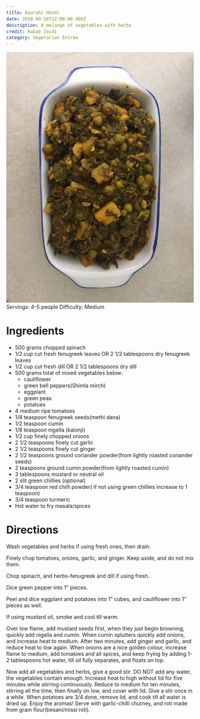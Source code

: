 ```yaml
---
title: Baurahi Handi
date: 2020-09-26T12:00:00.000Z
description: A melange of vegetables with herbs
credit: Rabab Zaidi
category: Vegetarian Entrée
---
```

![gobhi-musallam](baurahi-handi.jpeg)
Servings: 4-5 people
Difficulty: Medium

# Ingredients

* 500 grams chopped spinach
* 1/2 cup cut fresh fenugreek leaves OR 2 1/2 tablespoons dry fenugreek leaves
* 1/2 cup cut fresh dill OR 2 1/2 tablespoons dry dill 
* 500 grams total of mixed vegetables below:
  * cauliflower 
  * green bell peppers(Shimla mirch)
  * eggplant
  * green peas
  * potatoes 
* 4 medium ripe tomatoes 
* 1/8 teaspoon fenugreek seeds(methi dana)
* 1/2 teaspoon cumin
* 1/8 teaspoon nigella (kalonji)
* 1/2 cup finely chopped onions
* 2 1/2 teaspoons finely cut garlic
* 2 1/2 teaspoons finely cut ginger
* 2 1/2 teaspoons ground coriander powder(from lightly roasted coriander seeds)
* 2 teaspoons ground cumin powder(from lightly roasted cumin)
* 3 tablespoons  mustard or neutral oil 
* 2 slit green chillies (optional)
* 3/4 teaspoon red chilli powder( if not using green chillies increase to 1 teaspoon)
* 3/4 teaspoon turmeric
* Hot water to fry masala/spices

# Directions

Wash vegetables and herbs if using fresh ones, then drain. 

Finely chop tomatoes, onions, garlic, and ginger. Keep aside, and do not mix them.

Chop spinach, and herbs-fenugreek and dill if using fresh.

Dice green pepper into 1" pieces. 

Peel and dice eggplant and potatoes into 1" cubes, and cauliflower into 1" pieces as well. 

If using mustard oil, smoke and cool till warm.

Over low flame, add mustard seeds first, when they just begin browning, quickly add nigella and cumin. When cumin splutters quickly add onions, and increase heat to medium. After two minutes, add ginger and garlic, and reduce heat to low again. When onions are a nice golden colour, increase flame to medium, add tomatoes and all spices, and keep frying by adding 1-2 tablespoons hot water, till oil fully separates, and floats on top.

Now add all vegetables and herbs, give a good stir. DO NOT add any water, the vegetables contain enough. Increase heat to high without lid for five minutes while stirring continuously. Reduce to medium for ten minutes, stirring all the time, then finally on low, and cover with lid. Give a stir once in a while. When potatoes are 3/4 done, remove lid, and cook till all water is dried up. Enjoy the aromas! Serve with garlic-chilli chutney, and roti made from gram flour(besani/missi roti).
